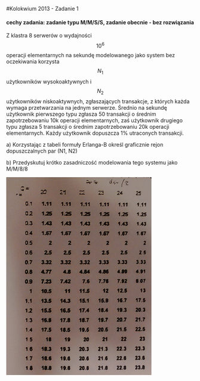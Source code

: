 #Kolokwium 2013 - Zadanie 1

#### cechy zadania: zadanie typu M/M/S/S, zadanie obecnie - bez rozwiązania

Z klastra 8 serwerów o wydajności $$ 10^6 $$ operacji elementarnych na sekundę modelowanego jako system bez oczekiwania korzysta 
$$ N_1 $$ użytkowników wysokoaktywnych i 
$$ N_2 $$ użytkowników niskoaktywnych,
zgłaszających transakcje, z których każda wymaga przetwarzania na jednym serwerze. 
Średnio na sekundę użytkownik pierwszego typu zgłasza 50 transakcji o średnim zapotrzebowaniu 10k operacji elementarnych,
zaś użytkownik drugiego typu zgłasza 5 transakcji o średnim zapotrzebowaniu 20k operacji elementarnych. 
Każdy użytkownik dopuszcza 1% utraconych transakcji.

a) Korzystając z tabeli formuły Erlanga-B określ graficznie rejon dopuszczalnych par (N1, N2)

b) Przedyskutuj krótko zasadniczość modelowania tego systemu jako M/M/8/8

![01.png](01.png "01.png")